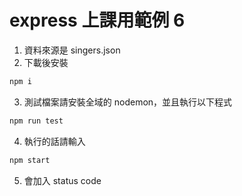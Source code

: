 # express 上課用範例 6

1. 資料來源是 singers.json
2. 下載後安裝 
```bash
npm i
```

3. 測試檔案請安裝全域的 nodemon，並且執行以下程式 
```bash
npm run test
```

4. 執行的話請輸入
```bash
npm start
```

5. 會加入 status code 
